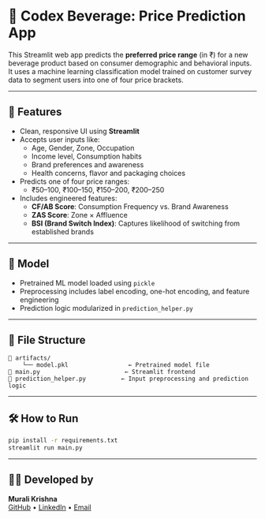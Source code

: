 # 🧃 Codex Beverage: Price Prediction App

This Streamlit web app predicts the **preferred price range** (in ₹) for a new beverage product based on consumer demographic and behavioral inputs. It uses a machine learning classification model trained on customer survey data to segment users into one of four price brackets.

---

## 🚀 Features

- Clean, responsive UI using **Streamlit**
- Accepts user inputs like:
  - Age, Gender, Zone, Occupation
  - Income level, Consumption habits
  - Brand preferences and awareness
  - Health concerns, flavor and packaging choices
- Predicts one of four price ranges:
  - ₹50–100, ₹100–150, ₹150–200, ₹200–250
- Includes engineered features:
  - **CF/AB Score**: Consumption Frequency vs. Brand Awareness
  - **ZAS Score**: Zone × Affluence
  - **BSI (Brand Switch Index)**: Captures likelihood of switching from established brands

---

## 🧠 Model

- Pretrained ML model loaded using `pickle`
- Preprocessing includes label encoding, one-hot encoding, and feature engineering
- Prediction logic modularized in `prediction_helper.py`

---

## 📂 File Structure

```
📁 artifacts/
    └── model.pkl                 ← Pretrained model file
📄 main.py                        ← Streamlit frontend
📄 prediction_helper.py          ← Input preprocessing and prediction logic
```

---

## 🛠 How to Run

```bash
pip install -r requirements.txt
streamlit run main.py
```

---

## 👨‍💻 Developed by

**Murali Krishna**  
[GitHub](https://github.com/reachmurali2) • [LinkedIn](https://www.linkedin.com/in/murali-krishna-reddy-b-37687979/) • [Email](mailto:reachmurali2@gmail.com)
